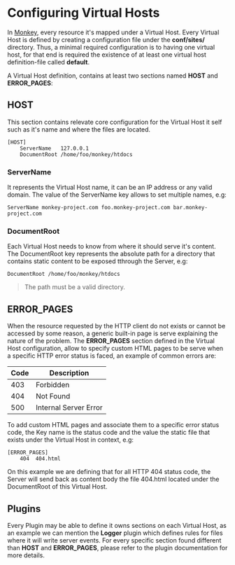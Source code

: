 # Configuring Virtual Hosts

In [Monkey](http://monkey-project.com), every resource it's mapped under a Virtual Host. Every Virtual Host is defined by creating a configuration file under the __conf/sites/__ directory. Thus, a minimal required configuration is to having one virtual host, for that end is required the existence of at least one virtual host definition-file called __default__.

A Virtual Host definition, contains at least two sections named __HOST__ and __ERROR_PAGES__:

##  HOST

This section contains relevate core configuration for the Virtual Host it self such as it's name and where the files are located.

```
[HOST]
    ServerName   127.0.0.1
    DocumentRoot /home/foo/monkey/htdocs
```

### ServerName

It represents the Virtual Host name, it can be an IP address or any valid domain. The value of the ServerName key allows to set multiple names, e.g:

```
ServerName monkey-project.com foo.monkey-project.com bar.monkey-project.com
```

### DocumentRoot

Each Virtual Host needs to know from where it should serve it's content. The DocumentRoot key represents the absolute path for a directory that contains static content to be exposed tthrough the Server, e.g:

```
DocumentRoot /home/foo/monkey/htdocs
```

> The path must be a valid directory.


## ERROR_PAGES

When the resource requested by the HTTP client do not exists or cannot be accessed by some reason, a generic built-in page is serve explaining the nature of the problem. The __ERROR_PAGES__ section defined in the Virtual Host configuration, allow to specify custom HTML pages to be serve when a specific HTTP error status is faced, an example of common errors are:

| Code | Description |
| ----|------------ |
| 403 | Forbidden |
| 404 | Not Found |
| 500 | Internal Server Error|

To add custom HTML pages and associate them to a specific error status code, the Key name is the status code and the value the static file that exists under the Virtual Host in context, e.g:

```
[ERROR_PAGES]
    404  404.html
```

On this example we are defining that for all HTTP 404 status code, the Server will send back as content body the file 404.html located under the DocumentRoot of this Virtual Host.

## Plugins

Every Plugin may be able to define it owns sections on each Virtual Host, as an example we can mention the __Logger__ plugin which defines rules for files where it will write server events. For every specific section found different than __HOST__ and __ERROR_PAGES__, please refer to the plugin documentation for more details.
